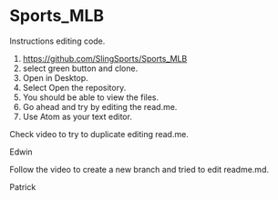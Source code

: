 # Sports_MLB

Instructions editing code.

1) https://github.com/SlingSports/Sports_MLB
2) select green button and clone.
3) Open in Desktop.
4) Select Open the repository.
5) You should be able to view the files.
6) Go ahead and try by editing the read.me.
7) Use Atom as your text editor.

Check video to try to duplicate editing read.me.

Edwin

Follow the video to create a new branch and tried to edit readme.md.

Patrick
